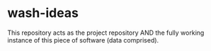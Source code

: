 # wash-ideas

This repository acts as the project repository AND the fully working instance of this piece of software (data comprised).
